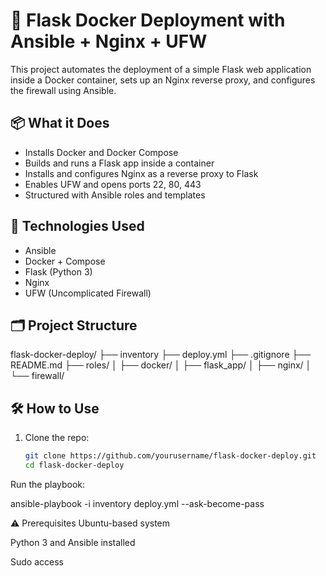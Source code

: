 # 🚀 Flask Docker Deployment with Ansible + Nginx + UFW

This project automates the deployment of a simple Flask web application inside a Docker container, sets up an Nginx reverse proxy, and configures the firewall using Ansible.

## 📦 What it Does

- Installs Docker and Docker Compose
- Builds and runs a Flask app inside a container
- Installs and configures Nginx as a reverse proxy to Flask
- Enables UFW and opens ports 22, 80, 443
- Structured with Ansible roles and templates

## 🧰 Technologies Used

- Ansible
- Docker + Compose
- Flask (Python 3)
- Nginx
- UFW (Uncomplicated Firewall)

## 🗂️ Project Structure

flask-docker-deploy/
├── inventory
├── deploy.yml
├── .gitignore
├── README.md
├── roles/
│ ├── docker/
│ ├── flask_app/
│ ├── nginx/
│ └── firewall/


## 🛠️ How to Use

1. Clone the repo:
   ```bash
   git clone https://github.com/yourusername/flask-docker-deploy.git
   cd flask-docker-deploy

Run the playbook:

ansible-playbook -i inventory deploy.yml --ask-become-pass

⚠️ Prerequisites
Ubuntu-based system

Python 3 and Ansible installed

Sudo access